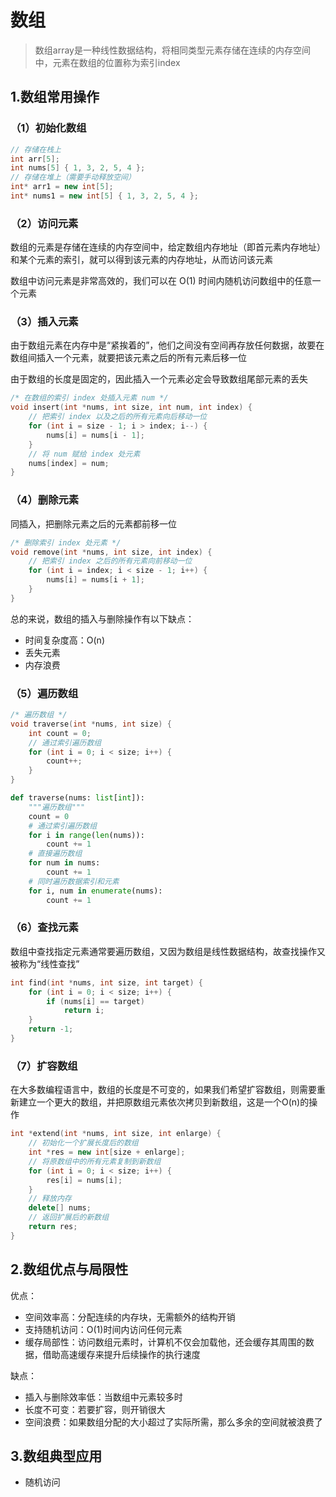 # 数组

> 数组array是一种线性数据结构，将相同类型元素存储在连续的内存空间中，元素在数组的位置称为索引index



## 1.数组常用操作

### （1）初始化数组

```cpp
// 存储在栈上
int arr[5];
int nums[5] { 1, 3, 2, 5, 4 };
// 存储在堆上（需要手动释放空间）
int* arr1 = new int[5];
int* nums1 = new int[5] { 1, 3, 2, 5, 4 };
```



### （2）访问元素

数组的元素是存储在连续的内存空间中，给定数组内存地址（即首元素内存地址）和某个元素的索引，就可以得到该元素的内存地址，从而访问该元素

数组中访问元素是非常高效的，我们可以在 O(1) 时间内随机访问数组中的任意一个元素



### （3）插入元素

由于数组元素在内存中是“紧挨着的”，他们之间没有空间再存放任何数据，故要在数组间插入一个元素，就要把该元素之后的所有元素后移一位

由于数组的长度是固定的，因此插入一个元素必定会导致数组尾部元素的丢失

```cpp
/* 在数组的索引 index 处插入元素 num */
void insert(int *nums, int size, int num, int index) {
    // 把索引 index 以及之后的所有元素向后移动一位
    for (int i = size - 1; i > index; i--) {
        nums[i] = nums[i - 1];
    }
    // 将 num 赋给 index 处元素
    nums[index] = num;
}
```



### （4）删除元素

同插入，把删除元素之后的元素都前移一位

```cpp
/* 删除索引 index 处元素 */
void remove(int *nums, int size, int index) {
    // 把索引 index 之后的所有元素向前移动一位
    for (int i = index; i < size - 1; i++) {
        nums[i] = nums[i + 1];
    }
}
```

总的来说，数组的插入与删除操作有以下缺点：

* 时间复杂度高：O(n)
* 丢失元素
* 内存浪费



### （5）遍历数组

```cpp
/* 遍历数组 */
void traverse(int *nums, int size) {
    int count = 0;
    // 通过索引遍历数组
    for (int i = 0; i < size; i++) {
        count++;
    }
}
```

```py
def traverse(nums: list[int]):
    """遍历数组"""
    count = 0
    # 通过索引遍历数组
    for i in range(len(nums)):
        count += 1
    # 直接遍历数组
    for num in nums:
        count += 1
    # 同时遍历数据索引和元素
    for i, num in enumerate(nums):
        count += 1
```



### （6）查找元素

数组中查找指定元素通常要遍历数组，又因为数组是线性数据结构，故查找操作又被称为“线性查找”

```cpp
int find(int *nums, int size, int target) {
    for (int i = 0; i < size; i++) {
        if (nums[i] == target)
            return i;
    }
    return -1;
}
```



### （7）扩容数组

在大多数编程语言中，数组的长度是不可变的，如果我们希望扩容数组，则需要重新建立一个更大的数组，并把原数组元素依次拷贝到新数组，这是一个O(n)的操作

```cpp
int *extend(int *nums, int size, int enlarge) {
    // 初始化一个扩展长度后的数组
    int *res = new int[size + enlarge];
    // 将原数组中的所有元素复制到新数组
    for (int i = 0; i < size; i++) {
        res[i] = nums[i];
    }
    // 释放内存
    delete[] nums;
    // 返回扩展后的新数组
    return res;
}
```



## 2.数组优点与局限性

优点：

* 空间效率高：分配连续的内存块，无需额外的结构开销
* 支持随机访问：O(1)时间内访问任何元素
* 缓存局部性：访问数组元素时，计算机不仅会加载他，还会缓存其周围的数据，借助高速缓存来提升后续操作的执行速度

缺点：

* 插入与删除效率低：当数组中元素较多时
* 长度不可变：若要扩容，则开销很大
* 空间浪费：如果数组分配的大小超过了实际所需，那么多余的空间就被浪费了



## 3.数组典型应用

* 随机访问
